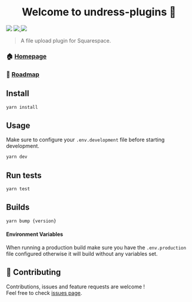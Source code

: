 <h1 align="center">Welcome to undress-plugins 👋</h1>
<p>
  <img src="https://img.shields.io/badge/dynamic/json.svg?color=blue&label=version&query=version&url=https%3A%2F%2Fraw.githubusercontent.com%2Fmartinwheeler%2Fundress-plugins%2Fmaster%2Fpackage.json" />
  <a href="https://codecov.io/gh/martinwheeler/undress-plugins">
    <img src="https://codecov.io/gh/martinwheeler/undress-plugins/branch/master/graph/badge.svg" />
  </a>
  <a href="https://circleci.com/gh/martinwheeler/undress-plugins" target="_blank">
    <img src="https://circleci.com/gh/martinwheeler/undress-plugins.svg?style=svg" />
  </a>
</p>

> A file upload plugin for Squarespace.

### 🏠 [Homepage](https://undressrunways.com)

### 📝 [Roadmap](./TODO.md)

## Install

```sh
yarn install
```

## Usage

Make sure to configure your `.env.development` file before starting development.

```sh
yarn dev
```

## Run tests

```sh
yarn test
```

## Builds

```sh
yarn bump {version}
```

#### Environment Variables

When running a production build make sure you have the `.env.production` file configured otherwise it will build without any variables set.

## 🤝 Contributing

Contributions, issues and feature requests are welcome !<br />Feel free to check [issues page](https://github.com/martinwheeler/undress-plugins/issues).
